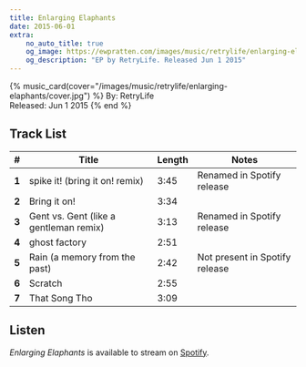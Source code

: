 ```yaml
---
title: Enlarging Elaphants
date: 2015-06-01
extra:
    no_auto_title: true
    og_image: https://ewpratten.com/images/music/retrylife/enlarging-elaphants/cover.jpg
    og_description: "EP by RetryLife. Released Jun 1 2015"
---
```



{% music_card(cover="/images/music/retrylife/enlarging-elaphants/cover.jpg") %}
By: RetryLife<br>
Released: Jun 1 2015
{% end %}

## Track List

|   #   | Title                                  | Length | Notes                          |
|:-----:|----------------------------------------|--------|--------------------------------|
| **1** | spike it! (bring it on! remix)         | 3:45   | Renamed in Spotify release     |
| **2** | Bring it on!                           | 3:34   |                                |
| **3** | Gent vs. Gent (like a gentleman remix) | 3:13   | Renamed in Spotify release     |
| **4** | ghost factory                          | 2:51   |                                |
| **5** | Rain (a memory from the past)          | 2:42   | Not present in Spotify release |
| **6** | Scratch                                | 2:55   |                                |
| **7** | That Song Tho                          | 3:09   |                                |

## Listen

*Enlarging Elaphants* is available to stream on [Spotify](https://open.spotify.com/album/48Y20F41psQbkZzqW8S6HU).
